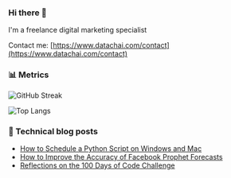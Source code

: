 ### Hi there 👋
I'm a freelance digital marketing specialist

Contact me: [https://www.datachai.com/contact](https://www.datachai.com/contact)

### 📊 Metrics
![GitHub Streak](https://streak-stats.demolab.com/?user=datachai-rei&theme=icegray&card_height=170&card_width=495&border=e4e2e2)

![Top Langs](https://github-readme-stats.vercel.app/api/top-langs/?username=datachai-rei&layout=compact&theme=graywhite&card_width=495)

### 📝 Technical blog posts
- [How to Schedule a Python Script on Windows and Mac](https://www.datachai.com/post/how-to-schedule-a-python-script-to-run-automatically)
- [How to Improve the Accuracy of Facebook Prophet Forecasts](https://www.datachai.com/post/how-to-improve-accuracy-of-facebook-prophet-forecasts)
- [Reflections on the 100 Days of Code Challenge](https://www.datachai.com/post/reflections-on-the-100-days-of-code-challenge)
